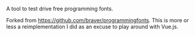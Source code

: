 A tool to test drive free programming fonts.

Forked from https://github.com/braver/programmingfonts. This is more or less a reimplementation I did as an excuse to play around with Vue.js.



